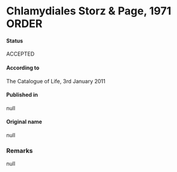 Chlamydiales Storz & Page, 1971 ORDER
=======

#### Status
ACCEPTED

#### According to
The Catalogue of Life, 3rd January 2011

#### Published in
null

#### Original name
null

### Remarks
null